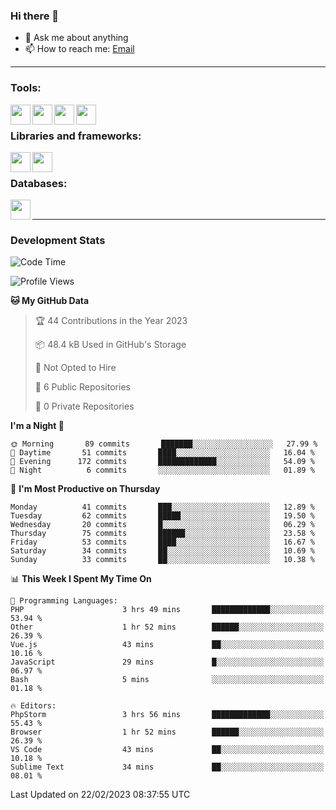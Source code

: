 ### Hi there 👋

- 💬 Ask me about anything
- 📫 How to reach me: [Email]

---

### Tools:
<img align='left' height="32" width="32" src="https://cdn.jsdelivr.net/npm/simple-icons@4.8.0/icons/phpstorm.svg" />
<img align='left' height="32" width="32" src="https://cdn.jsdelivr.net/npm/simple-icons@4.8.0/icons/sublimetext.svg" />
<img align='left' height="32" width="32" src="https://cdn.jsdelivr.net/npm/simple-icons@4.8.0/icons/laragon.svg" />
<img align='left' height="32" width="32" src="https://cdn.jsdelivr.net/npm/simple-icons@4.8.0/icons/xampp.svg" />
<br>

### Libraries and frameworks:
<img align='left' height="32" width="32" src="https://cdn.jsdelivr.net/npm/simple-icons@4.8.0/icons/laravel.svg" />
<img align='left' height="32" width="32" src="https://cdn.jsdelivr.net/npm/simple-icons@4.8.0/icons/jquery.svg" />
<br>

### Databases:
<img align='left' height="32" width="32" src="https://cdn.jsdelivr.net/npm/simple-icons@4.8.0/icons/mysql.svg" />
<br>

---
### Development Stats
<!--START_SECTION:waka-->
![Code Time](http://img.shields.io/badge/Code%20Time-969%20hrs%2046%20mins-blue)

![Profile Views](http://img.shields.io/badge/Profile%20Views-2-blue)

**🐱 My GitHub Data** 

> 🏆 44 Contributions in the Year 2023
 > 
> 📦 48.4 kB Used in GitHub's Storage 
 > 
> 🚫 Not Opted to Hire
 > 
> 📜 6 Public Repositories 
 > 
> 🔑 0 Private Repositories  
 > 
**I'm a Night 🦉** 

```text
🌞 Morning       89 commits       ███████░░░░░░░░░░░░░░░░░░   27.99 % 
🌆 Daytime       51 commits       ████░░░░░░░░░░░░░░░░░░░░░   16.04 % 
🌃 Evening      172 commits       █████████████░░░░░░░░░░░░   54.09 % 
🌙 Night          6 commits       ░░░░░░░░░░░░░░░░░░░░░░░░░   01.89 % 

```
📅 **I'm Most Productive on Thursday** 

```text
Monday          41 commits       ███░░░░░░░░░░░░░░░░░░░░░░   12.89 % 
Tuesday         62 commits       █████░░░░░░░░░░░░░░░░░░░░   19.50 % 
Wednesday       20 commits       █░░░░░░░░░░░░░░░░░░░░░░░░   06.29 % 
Thursday        75 commits       ██████░░░░░░░░░░░░░░░░░░░   23.58 % 
Friday          53 commits       ████░░░░░░░░░░░░░░░░░░░░░   16.67 % 
Saturday        34 commits       ██░░░░░░░░░░░░░░░░░░░░░░░   10.69 % 
Sunday          33 commits       ██░░░░░░░░░░░░░░░░░░░░░░░   10.38 % 

```


📊 **This Week I Spent My Time On** 

```text
💬 Programming Languages: 
PHP                      3 hrs 49 mins       █████████████░░░░░░░░░░░░   53.94 % 
Other                    1 hr 52 mins        ██████░░░░░░░░░░░░░░░░░░░   26.39 % 
Vue.js                   43 mins             ██░░░░░░░░░░░░░░░░░░░░░░░   10.16 % 
JavaScript               29 mins             █░░░░░░░░░░░░░░░░░░░░░░░░   06.97 % 
Bash                     5 mins              ░░░░░░░░░░░░░░░░░░░░░░░░░   01.18 % 

🔥 Editors: 
PhpStorm                 3 hrs 56 mins       █████████████░░░░░░░░░░░░   55.43 % 
Browser                  1 hr 52 mins        ██████░░░░░░░░░░░░░░░░░░░   26.39 % 
VS Code                  43 mins             ██░░░░░░░░░░░░░░░░░░░░░░░   10.18 % 
Sublime Text             34 mins             ██░░░░░░░░░░░░░░░░░░░░░░░   08.01 % 

```


 Last Updated on 22/02/2023 08:37:55 UTC
<!--END_SECTION:waka-->

[huyviet]: https://huyviet.vn/
[EMAIl]: https://mail.google.com/mail/u/0/?fs=1&tf=cm&source=mailto&to=huynguyenviet0110@gmail.com
